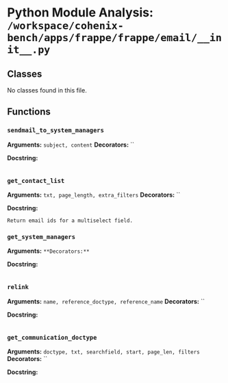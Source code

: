 # Python Module Analysis: `/workspace/cohenix-bench/apps/frappe/frappe/email/__init__.py`

## Classes

No classes found in this file.


## Functions

### `sendmail_to_system_managers`
**Arguments:** `subject, content`
**Decorators:** ``

**Docstring:**
```

```
### `get_contact_list`
**Arguments:** `txt, page_length, extra_filters`
**Decorators:** ``

**Docstring:**
```
Return email ids for a multiselect field.
```
### `get_system_managers`
**Arguments:** ``
**Decorators:** ``

**Docstring:**
```

```
### `relink`
**Arguments:** `name, reference_doctype, reference_name`
**Decorators:** ``

**Docstring:**
```

```
### `get_communication_doctype`
**Arguments:** `doctype, txt, searchfield, start, page_len, filters`
**Decorators:** ``

**Docstring:**
```

```

